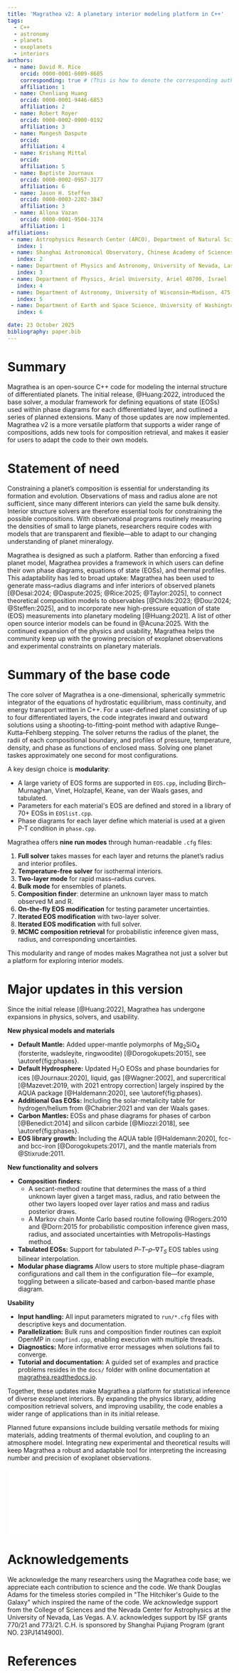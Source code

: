 ```yaml
---
title: 'Magrathea v2: A planetary interior modeling platform in C++'
tags:
  - C++
  - astronomy
  - planets
  - exoplanets
  - interiors
authors:
  - name: David R. Rice
    orcid: 0000-0001-6009-8685
    corresponding: true # (This is how to denote the corresponding author)
    affiliation: 1
  - name: Chenliang Huang
    orcid: 0000-0001-9446-6853
    affiliation: 2
  - name: Robert Royer
    orcid: 0000-0002-0900-0192
    affiliation: 3
  - name: Mangesh Daspute
    orcid: 
    affiliation: 4
  - name: Krishang Mittal
    orcid: 
    affiliation: 5
  - name: Baptiste Journaux
    orcid: 0000-0002-0957-3177
    affiliation: 6
  - name: Jason H. Steffen
    orcid: 0000-0003-2202-3847
    affiliation: 3
  - name: Allona Vazan
    orcid: 0000-0001-9504-3174
    affiliation: 1
affiliations:
 - name: Astrophysics Research Center (ARCO), Department of Natural Sciences, The Open University of Israel, Raanana 4353701, Israel
   index: 1
 - name: Shanghai Astronomical Observatory, Chinese Academy of Sciences, Shanghai 200030, People’s Republic of China
   index: 2
 - name: Department of Physics and Astronomy, University of Nevada, Las Vegas, 4505 South Maryland Parkway, Las Vegas, NV 89154, US
   index: 3
 - name: Department of Physics, Ariel University, Ariel 40700, Israel
   index: 4
 - name: Department of Astronomy, University of Wisconsin–Madison, 475 N. Charter Street, Madison, WI, 53706, USA
   index: 5
 - name: Department of Earth and Space Science, University of Washington, Seattle, WA 98195, United States
   index: 6 

date: 23 October 2025
bibliography: paper.bib
---
```


# Summary

Magrathea is an open-source C++ code for modeling the internal structure of differentiated planets. The initial release, @Huang:2022, introduced the base solver, a modular framework for defining equations of state (EOSs) used within phase diagrams for each differentiated layer, and outlined a series of planned extensions. Many of those updates are now implemented. Magrathea v2 is a more versatile platform that supports a wider range of compositions, adds new tools for composition retrieval, and makes it easier for users to adapt the code to their own models.


# Statement of need

Constraining a planet’s composition is essential for understanding its formation and evolution. Observations of mass and radius alone are not sufficient, since many different interiors can yield the same bulk density. Interior structure solvers are therefore essential tools for constraining the possible compositions. With observational programs routinely measuring the densities of small to large planets, researchers require codes with models that are transparent and flexible—able to adapt to our changing understanding of planet mineralogy. 

Magrathea is designed as such a platform. Rather than enforcing a fixed planet model, Magrathea provides a framework in which users can define their own phase diagrams, equations of state (EOSs), and thermal profiles. This adaptability has led to broad uptake: Magrathea has been used to generate mass–radius diagrams and infer interiors of observed planets [@Desai:2024; @Daspute:2025; @Rice:2025; @Taylor:2025], to connect theoretical composition models to observables [@Childs:2023; @Dou:2024; @Steffen:2025], and to incorporate new high-pressure equation of state (EOS) measurements into planetary modeling [@Huang:2021]. A list of other open source interior models can be found in @Acuna:2025. With the continued expansion of the physics and usability, Magrathea helps the community keep up with the growing precision of exoplanet observations and experimental constraints on planetary materials.

# Summary of the base code

The core solver of Magrathea is a one-dimensional, spherically symmetric integrator of the equations of hydrostatic equilibrium, mass continuity, and energy transport written in C++. For a user-defined planet consisting of up to four differentiated layers, the code integrates inward and outward solutions using a shooting-to-fitting-point method with adaptive Runge–Kutta–Fehlberg stepping. The solver returns the radius of the planet, the radii of each compositional boundary, and profiles of pressure, temperature, density, and phase as functions of enclosed mass. Solving one planet taskes approximately one second for most configurations.

A key design choice is **modularity**:

- A large variety of EOS forms are supported in `EOS.cpp`, including Birch–Murnaghan, Vinet, Holzapfel, Keane, van der Waals gases, and tabulated.
- Parameters for each material's EOS are defined and stored in a library of 70+ EOSs in `EOSlist.cpp`.
- Phase diagrams for each layer define which material is used at a given P-T condition in `phase.cpp`.

Magrathea offers **nine run modes** through human-readable `.cfg` files:  
1. **Full solver** takes masses for each layer and returns the planet’s radius and interior profiles.  
2. **Temperature-free solver** for isothermal interiors.  
3. **Two-layer mode** for rapid mass–radius curves.  
4. **Bulk mode** for ensembles of planets.  
5. **Composition finder**: determine an unknown layer mass to match observed M and R.  
6. **On-the-fly EOS modification** for testing parameter uncertainties.  
7. **Iterated EOS modification** with two-layer solver.  
8. **Iterated EOS modification** with full solver.  
9. **MCMC composition retrieval** for probabilistic inference given mass, radius, and corresponding uncertainties.  

This modularity and range of modes makes Magrathea not just a solver but a platform for exploring interior models.


# Major updates in this version

Since the initial release [@Huang:2022], Magrathea has undergone expansions in physics, solvers, and usability.

**New physical models and materials**

- **Default Mantle:** Added upper-mantle polymorphs of Mg$_2$SiO$_4$ (forsterite, wadsleyite, ringwoodite) [@Dorogokupets:2015], see \autoref{fig:phases}.
- **Default Hydrosphere:** Updated H$_2$O EOSs and phase boundaries for ices [@Journaux:2020], liquid, gas [@Wagner:2002], and supercritical [@Mazevet:2019, with 2021 entropy correction] largely inspired by the AQUA package [@Haldemann:2020], see \autoref{fig:phases}.
- **Additional Gas EOSs:** Including the solar-metalicity table for hydrogen/helium from @Chabrier:2021 and van der Waals gases.
- **Carbon Mantles:** EOSs and phase diagrams for phases of carbon [@Benedict:2014] and silicon carbide [@Miozzi:2018], see \autoref{fig:phases}.
- **EOS library growth:** Including the AQUA table [@Haldemann:2020], fcc- and bcc-iron [@Dorogokupets:2017], and the mantle materials from @Stixrude:2011.

**New functionality and solvers**

- **Composition finders:**  
  - A secant-method routine that determines the mass of a third unknown layer given a target mass, radius, and ratio between the other two layers looped over layer ratios and mass and radius posterior draws.
  - A Markov chain Monte Carlo based routine following @Rogers:2010 and @Dorn:2015 for probabilistic composition inference given mass, radius, and associated uncertainties with Metropolis–Hastings method.
- **Tabulated EOSs:** Support for tabulated $P$–$T$–$\rho$–$\nabla T_S$ EOS tables using bilinear interpolation.
- **Modular phase diagrams** Allow users to store multiple phase-diagram configurations and call them in the configuration file—for example, toggling between a silicate-based and carbon-based mantle phase diagram.

**Usability**

- **Input handling:** All input parameters migrated to `run/*.cfg` files with descriptive keys and documentation.
- **Parallelization:** Bulk runs and composition finder routines can exploit OpenMP in `compfind.cpp`, enabling execution with multiple threads.
- **Diagnostics:** More informative error messages when solutions fail to converge.
- **Tutorial and documentation:** A guided set of examples and practice problems resides in the `docs/` folder with online documentation at [magrathea.readthedocs.io](https://magrathea.readthedocs.io).

Together, these updates make Magrathea a platform for statistical inference of diverse exoplanet interiors. By expanding the physics library, adding composition retrieval solvers, and improving usability, the code enables a wider range of applications than in its initial release.  

Planned future expansions include building versatile methods for mixing materials, adding treatments of thermal evolution, and coupling to an atmosphere model. Integrating new experimental and theoretical results will keep Magrathea a robust and adaptable tool for interpreting the increasing number and precision of exoplanet observations.

![New phase diagrams in the code. Left, default hydrosphere compiled from many sources---A: low pressure ice/liquid [@Journaux:2020], B: ice-VII [@Bezacier:2014,@Sotin:2007], C: ice-X [@Grande:2022], D: IAPWS-95 liquid/gas [@Wagner:2002], E: supercritical [@Brown:2018], F: van der Waals gas, G: supercritical [@Mazevet:2019]. Center, default mantle with lower pressure Mg$_2$SiO$_4$ phases. Right, carbon phase diagram in dark and SiC phase diagram in light grey. On each plot is shown the P-T conditions inside a 100% composition planet of one Earth-mass with two or three different outer temperatures. The density inside of the planet is shown by each plot's colorbar and the radius of the planet is denoted in the legend. \label{fig:phases}](phase_panels.pdf)


# Acknowledgements

We acknowledge the many researchers using the Magrathea code base; we appreciate each contribution to science and the code. We thank Douglas Adams for the timeless stories compiled in "The Hitchiker's Guide to the Galaxy" which inspired the name of the code. We acknowledge support from the College of Sciences and the Nevada Center for Astrophysics at the University of Nevada, Las Vegas. A.V. acknowledges support by ISF grants 770/21 and 773/21. C.H. is sponsored by Shanghai Pujiang Program (grant NO. 23PJ1414900).

# References
